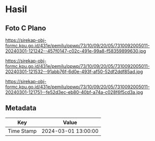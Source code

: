 # Hasil

## Foto C Plano

https://sirekap-obj-formc.kpu.go.id/431e/pemilu/ppwp/73/10/09/20/05/7310092005011-20240301-121242--457f0147-c02c-491e-99a8-f58359899630.jpg

https://sirekap-obj-formc.kpu.go.id/431e/pemilu/ppwp/73/10/09/20/05/7310092005011-20240301-121532--91abb76f-6d0e-493f-af50-52df2ddf85ad.jpg

https://sirekap-obj-formc.kpu.go.id/431e/pemilu/ppwp/73/10/09/20/05/7310092005011-20240301-121751--fe52d3ec-eb80-40bf-a74a-c028f6f5cd3a.jpg


## Metadata

| Key        | Value               |
| ---------- | ------------------- |
| Time Stamp | 2024-03-01 13:00:00 |



